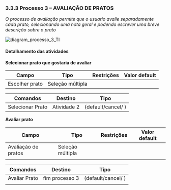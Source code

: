 ### 3.3.3 Processo 3 – AVALIAÇÃO DE PRATOS

_O processo de avaliação permite que o usuario avalie separadamente cada prato, selecionando uma nota geral e podendo escrever uma breve descrição sobre o prato_

![diagram_processo_3_TI](https://github.com/ICEI-PUC-Minas-PPLES-TI/plf-es-2024-1-ti2-1372100-grupo-4-restaurante/assets/129969591/fb947ad5-a487-46dd-8434-0c2030c4fbac)


#### Detalhamento das atividades


**Selecionar prato que gostaria de avaliar**

| **Campo**       | **Tipo**         | **Restrições** | **Valor default** |
| ---             | ---              | ---            | ---               |
| Escolher prato   | Seleção múltipla  |                |                   |


| **Comandos**         |  **Destino**                   | **Tipo** |
| ---                  | ---                            | ---               |
| Selecionar Prato | Atividade 2  | (default/cancel/  ) |



**Avaliar prato**

| **Campo**       | **Tipo**         | **Restrições** | **Valor default** |
| ---             | ---              | ---            | ---               |
| Avaliação de pratos | Seleção múltipla  |                |                   |
|                 |                  |                |                   |

| **Comandos**         |  **Destino**                   | **Tipo**          |
| ---                  | ---                            | ---               |
| Avaliar Prato        | fim processo 3             | (default/cancel/  ) |
|                      |                                |                   |
